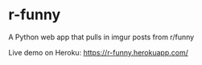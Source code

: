 # r-funny
A Python web app that pulls in imgur posts from r/funny

Live demo on Heroku: https://r-funny.herokuapp.com/